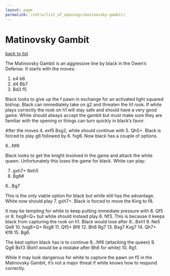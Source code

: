 ```yaml
---
layout: page
permalink: /intro/list_of_openings/matinovsky-gambit/
---
```


# Matinovsky Gambit

[back to list](../)



The Matinovsky Gambit is an aggressive line by black in the Owen’s Defense. It starts with the moves:

1. e4 b6
2. d4 Bb7
3. Bd3 f5

Black looks to give up the f pawn in exchange for an activated light squared bishop. Black can immediately take on g2 and threaten the h1 rook. If white plays correctly the rook on h1 will stay safe and should have a very good game. White should always accept the gambit but must make sure they are familiar with the opening or things can turn quickly in black’s favor. 

After the moves 4. exf5 Bxg2, white should continue with 5. Qh5+. Black is forced to play g6 followed by 6. fxg6. Now black has a couple of options. 

6…Nf6

Black looks to get the knight involved in the game and attack the white queen. Unfortunately this loses the game for black. White can play:

7. gxh7+ Nxh5
8. Bg6#

6…Bg7

This is the only viable option for black but white still has the advantage. White now should play 7. gxh7+. Black is forced to move the King to f8. 

It may be tempting for white to keep putting immediate pressure with 8. Qf5 or 8. hxg8=Q+ but white should instead play 8. Nf3. This is because it keeps black from capturing the rook on h1. Black would lose after 8…Bxh1 9. Ne5 Qe8 10. hxg8=Q+ Rxg8 11. Qf5+ Bf6 12. Bh6 Rg7 13. Bxg7 Kxg7 14. Qh7+ Kf8 15. Bg6. 

The best option black has is to continue 8…Nf6 (attacking the queen) 9. Qg6 Bxf3 (Bxh1 would be a mistake after Bh6 for white) 10. Rg1. 

While it may look dangerous for white to capture the pawn on f5 in the Matinovsky Gambit, it’s not a major threat if white knows how to respond correctly. 




